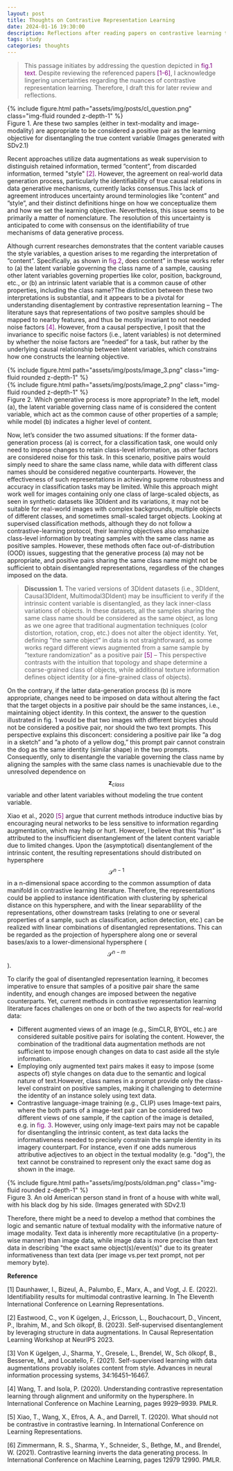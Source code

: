 ```yaml
---
layout: post
title: Thoughts on Contrastive Representation Learning
date: 2024-01-16 19:30:00
description: Reflections after reading papers on contrastive learning theory.
tags: study
categories: thoughts
---
```


> This passage initiates by addressing the question depicted in <span style="color:purple">fig.1 text</span>.  Despite reviewing the referenced papers <span style="color:purple">[1-6]</span>, I acknowledge lingering uncertainties regarding the nuances of contrastive representation learning. Therefore, I draft this for later review and reflections.
<div class="row mt-3">
    <div class="col-8 mt-3 mt-md-0 d-flex justify-content-center">
        {% include figure.html path="assets/img/posts/cl_question.png" class="img-fluid rounded z-depth-1" %}
    </div>
</div>
<div class="caption">
    Figure 1. Are these two samples (either in text-modality and image-modality) are appropriate to be considered a positive pair as the learning objective for disentangling the true content variable (Images generated with SDv2.1)
</div>

Recent approaches utilize data augmentations as weak supervision to distinguish retained information, termed ”content”, from discarded information, termed "style" <span style="color:purple">[2]</span>. However, the agreement on real-world data generation process, particularly the identifiability of true causal relations in data generative mechanisms, currently lacks consensus.This lack of agreement introduces uncertainty around terminologies like ”content” and ”style”, and their distinct definitions hinge on how we conceptualize them and how we set the learning objective. Nevertheless, this issue seems to be primarily a matter of nomenclature. The resolution of this uncertainty is anticipated to come with consensus on the identifiability of true mechanisms of data generative process.

Although current researches demonstrates that the content variable causes the style variables, a question arises to me regarding the interpretation of ”content”. Specifically, as shown in <span style="color:purple">fig.2</span>, does content” in these works refer to (a) the latent variable governing the class name of a sample, causing other latent variables governing properties like color, position, background, etc., or (b) an intrinsic latent variable that is a common cause of other properties, including the class name?The distinction between these two interpretations is substantial, and it appears to be a pivotal for understanding disentaglement by contrastive representation learning – The literature says that representations of two positve samples should be mapped to nearby features, and thus be mostly invariant to not needed noise factors <span style="color:purple">[4]</span>. However, from a causal perspective, I posit that the invariance to specific noise factors (i.e., latent variables) is not determined by whether the noise factors are ”needed” for a task, but rather by the underlying causal relationship between latent variables, which constrains how one constructs the learning objective.

<div class="row mt-3">
    <div class="col-sm mt-3 mt-md-0">
        {% include figure.html path="assets/img/posts/image_3.png" class="img-fluid rounded z-depth-1" %}
    </div>
    <div class="col-sm mt-3 mt-md-0">
        {% include figure.html path="assets/img/posts/image_2.png" class="img-fluid rounded z-depth-1" %}
    </div>
</div>
<div class="caption">
    Figure 2. Which generative process is more appropriate? In the left, model (a), the latent variable governing class name of is considered the content variable, which act as the common cause of other properties of a sample; while model (b) indicates a higher level of content.
</div>

Now, let’s consider the two assumed situations: If the former data-generation process (a) is correct, for a classification task, one would only need to impose changes to retain class-level information, as other factors are considered noise for this task. In this scenario, positive pairs would simply need to share the same class name, while data with different class names should be considered negative counterparts. However, the effectiveness of such representations in achieving supreme robustness and accuracy in classification tasks may be limited. While this approach might work well for images containing only one class of large-scaled objects, as seen in synthetic datasets like 3DIdent and its variations, it may not be suitable for real-world images with complex backgrounds, multiple objects of different classes, and sometimes small-scaled target objects. Looking at supervised classification methods, although they do not follow a contrastive-learning protocol, their learning objectives also emphasize class-level information by treating samples with the same class name as positive samples. However, these methods often face out-of-distribution (OOD) issues, suggesting that the generative process (a) may not be appropriate, and positive pairs sharing the same class name might not be sufficient to obtain disentangled representations, regardless of the changes imposed on the data.

>**Discussion 1.** The varied versions of 3DIdent datasets (i.e., 3DIdent, Causal3DIdent, Multimodal3DIdent) may be insufficient to verify if the intrinsic content variable is disentangled, as they lack inner-class variations of objects. In these datasets, all the samples sharing the same class name should be considered as the same object, as long as we one agree that traditional augmentation techniques (color distortion, rotation, crop, etc.) does not alter the object identity. Yet, defining ”the same object” in data is not straightforward, as some works regard different views augmented from a same sample by ”texture randomization” as a positive pair <span style="color:purple">[5]</span> – This perspective contrasts with the intuition that topology and shape determine a coarse-grained class of objects, while additional texture information defines object identity (or a fine-grained class of objects).

On the contrary, if the latter data-generation process (b) is more appropriate, changes need to be imposed on data without altering the fact that the target objects in a positive pair should be the same instances, i.e., maintaining object identity. In this context, the answer to the question illustrated in fig. 1 would be that two images with different bicycles should not be considered a positive pair, nor should the two text prompts. This perspective explains this disconcert: considering a positive pair like ”a dog in a sketch” and ”a photo of a yellow dog,” this prompt pair cannot constrain the dog as the same identity (similar shape) in the two prompts. Consequently, only to disentangle the 
variable governing the class name by aligning the samples with the same class names is unachievable due to the unresolved dependence on $$\mathbf{z}_{class}$$ variable and other latent variables without modeling the true content variable.

Xiao et al., 2020 <span style="color:purple">[5]</span> argue that current methods introduce inductive bias by encouraging neural networks to be less sensitive to information regarding augmentation, which may help or hurt. However, I believe that this "hurt” is attributed to the insufficient disentanglement of the latent content variable due to limited changes. Upon the (asymptotical) disentanglement of the intrinsic content, the resulting representations should distributed on hypersphere $$\mathcal{S}^{n-1}$$ in a n-dimensional space according to the common assumption of data manifold in contrastive learning literature. Therefore, the representations could be applied to instance identification with clustering by spherical distance on this hypersphere, and with the linear separablility of the representations, other downstream tasks (relating to one or several properties of a sample, such as classification, action detection, etc.) can be realized with linear combinations of disentangled representations. This can be regarded as the projection of hypersphere along one or several bases/axis to a lower-dimensional hypersphere ($$\mathcal{S}^{n-m}$$).

To clarify the goal of disentangled representation learning, it becomes imperative to ensure that samples of a positive pair share the same indentity, and enough changes are imposed between the negative counterparts. Yet, current methods in contrastive representation learning literature faces challenges on one or both of the two aspects for real-world data:

- Different augmented views of an image (e.g., SimCLR, BYOL, etc.) are considered suitable positive pairs for isolating the content. However, the combination of the traditional data augmentation methods are not sufficient to impose enough changes on data to cast aside all the style information.
- Employing only augmented text pairs makes it easy to impose (some aspects of) style changes on data due to the semantic and logical nature of text.However, class names in a prompt provide only the class-level constraint on positive samples, making it challenging to determine the identity of an instance solely using text data.
- Contrastive language-image training (e.g., CLIP) uses Image-text pairs, where the both parts of a image-text pair can be considered two different views of one sample, if the caption of the image is detailed, e.g. in <span style="color:purple">fig. 3</span>. However, using only image-text pairs may not be capable for disentangling the intrinsic content, as text data lacks the informativeness needed to precisely constrain the sample identity in its imagery counterpart. For instance, even if one adds numerous attributive adjectives to an object in the textual modality (e.g. "dog"), the text cannot be constrained to represent only the exact same dog as shown in the image.

<div class="row mt-3">
    <div class="col-sm-6 mt-3 mt-md-0">
        {% include figure.html path="assets/img/posts/oldman.png" class="img-fluid rounded z-depth-1" %}
    </div>
</div>
<div class="caption">
    Figure 3. An old American person stand in front of a house with white wall, with his black dog by his side. (Images generated with SDv2.1)
</div>

Therefore, there might be a need to develop a method that combines the logic and semantic nature of textual modality with the informative nature of image modality. Text data is inherently more recaptitulative (in a property-wise manner) than image data, while image data is more precise than text data in describing "the exact same object(s)/event(s)" due to its greater informativeness than text data (per image vs.per text prompt, not per memory byte).

**Reference**

[1] Daunhawer, I., Bizeul, A., Palumbo, E., Marx, A., and Vogt, J. E. (2022). Identifiability results for multimodal contrastive learning. In The Eleventh International Conference on Learning Representations.

[2] Eastwood, C., von K ̈ugelgen, J., Ericsson, L., Bouchacourt, D., Vincent, P., Ibrahim, M., and Sch ̈olkopf, B. (2023). Self-supervised disentanglement by leveraging structure in data augmentations. In Causal Representation Learning Workshop at NeurIPS 2023.

[3] Von K ̈ugelgen, J., Sharma, Y., Gresele, L., Brendel, W., Sch ̈olkopf, B., Besserve, M., and Locatello, F. (2021). Self-supervised learning with data augmentations provably isolates content from style. Advances in neural information processing systems, 34:16451–16467.

[4] Wang, T. and Isola, P. (2020). Understanding contrastive representation learning through alignment and uniformity on the hypersphere. In International Conference on Machine Learning, pages 9929–9939. PMLR.

[5] Xiao, T., Wang, X., Efros, A. A., and Darrell, T. (2020). What should not be contrastive in contrastive learning. In International Conference on Learning Representations.

[6] Zimmermann, R. S., Sharma, Y., Schneider, S., Bethge, M., and Brendel, W. (2021). Contrastive learning inverts the data generating process. In International Conference on Machine Learning, pages 12979 12990. PMLR.
